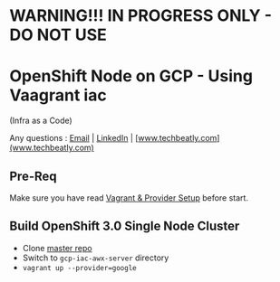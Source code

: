 # WARNING!!! IN PROGRESS ONLY - DO NOT USE

# OpenShift Node on GCP - Using Vaagrant iac 
(Infra as a Code)

Any questions : [Email](mailto:net.gini@gmail.com) | [LinkedIn](http://bit.ly/gineesh) | [www.techbeatly.com](www.techbeatly.com)

## Pre-Req
Make sure you have read [Vagrant & Provider Setup](https://github.com/ginigangadharan/vagrant-iac-usecases/blob/master/README.md) before start.

## Build OpenShift 3.0 Single Node Cluster
- Clone [master repo](https://github.com/ginigangadharan/vagrant-iac-usecases)
- Switch to `gcp-iac-awx-server` directory
- `vagrant up --provider=google`